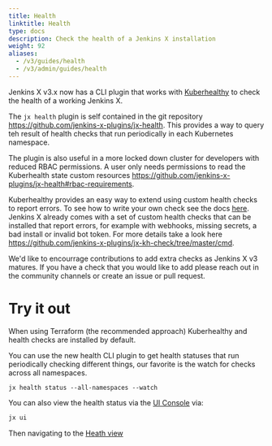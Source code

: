 ```yaml
---
title: Health
linktitle: Health
type: docs
description: Check the health of a Jenkins X installation
weight: 92
aliases:
  - /v3/guides/health
  - /v3/admin/guides/health
---
```


Jenkins X v3.x now has a CLI plugin that works with [Kuberhealthy](https://github.com/Comcast/kuberhealthy) to check the health of a working Jenkins X.

The `jx health` plugin is self contained in the git repository https://github.com/jenkins-x-plugins/jx-health.  This provides a way to query teh result of health checks that run periodically in each Kubernetes namespace.

The plugin is also useful in a more locked down cluster for developers with reduced RBAC permissions.  A user only needs permissions to read the Kuberhealth state custom resources https://github.com/jenkins-x-plugins/jx-health#rbac-requirements.

Kuberhealthy provides an easy way to extend using custom health checks to report errors.  To see how to write your own check see the docs [here](https://github.com/Comcast/kuberhealthy/blob/master/docs/EXTERNAL_CHECK_CREATION.md).  Jenkins X already comes with a set of custom health checks that can be installed that report errors, for example with webhooks, missing secrets, a bad install or invalid bot token.  For more details take a look here https://github.com/jenkins-x-plugins/jx-kh-check/tree/master/cmd.

We'd like to encourrage contributions to add extra checks as Jenkins X v3 matures.  If you have a check that you would like to add please reach out in the community channels or create an issue or pull request.

# Try it out

When using Terraform (the recommended approach) Kuberhealthy and health checks are installed by default.

You can use the new health CLI plugin to get health statuses that run periodically checking different things, our favorite is the watch for checks across all namespaces.

```
jx health status --all-namespaces --watch
```

You can also view the health status via the [UI Console](/v3/develop/ui/octant/) via:

```bash 
jx ui
```

Then navigating to the [Heath view](http://127.0.0.1:7777/#/ojx/health)

